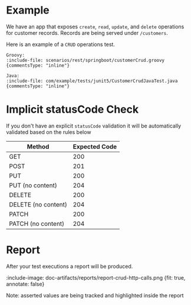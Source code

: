 # Example

We have an app that exposes `create`, `read`, `update`, and `delete` operations for customer records. Records are being served 
under `/customers`.

Here is an example of a `CRUD` operations test.

```tabs
Groovy:
:include-file: scenarios/rest/springboot/customerCrud.groovy {commentsType: "inline"}

Java:
:include-file: com/example/tests/junit5/CustomerCrudJavaTest.java {commentsType: "inline"}
```

# Implicit statusCode Check 

If you don't have an explicit `statusCode` validation it will be automatically validated based on the rules below 

| Method             | Expected Code |
| ------------------ |---------------|
| GET                | 200           |
| POST               | 201           |
| PUT                | 200           |
| PUT (no content)   | 204           |
| DELETE             | 200           |
| DELETE (no content)| 204           |
| PATCH              | 200           |
| PATCH (no content) | 204           |

# Report

After your test executions a report will be produced.

:include-image: doc-artifacts/reports/report-crud-http-calls.png {fit: true, annotate: false}

Note: asserted values are being tracked and highlighted inside the report 
